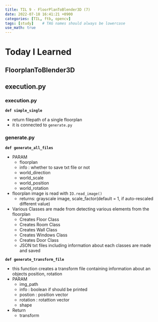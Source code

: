 ```yaml
---
title: TIL 9 - FloorPlanToBlender3D (7)
date: 2022-07-18 16:41:21 +0900
categories: [TIL, ftb, opencv]
tags: [study]    # TAG names should always be lowercase
use_math: true
---
```


# **Today I Learned**

## **FloorplanToBlender3D**

## **execution.py**

### **execution.py**
**```def simple_single```**
- return filepath of a single floorplan
- it is connected to ```generate.py```

### **generate.py**
**```def generate_all_files```**
- PARAM
  - floorplan
  - info : whether to save txt file or not
  - world_direction
  - world_scale
  - world_position
  - world_rotation
- floorplan image is read with `IO.read_image()`
  - returns: grayscale image, scale_factor(default = 1, if auto-rescaled different value)
- Various Classes are made from detecting various elements from the floorplan
  - Creates Floor Class
  - Creates Room Class
  - Creates Wall Class
  - Creates Windows Class
  - Creates Door Class
  - JSON txt files including information about each classes are made and saved

**```def generate_transform_file```**
- this function creates a transform file containing information about an objects position, rotation
- PARAM
  - img_path
  - info : boolean if should be printed
  - postion : position vector
  - rotation : rotattion vector
  - shape
- Return
  - transform